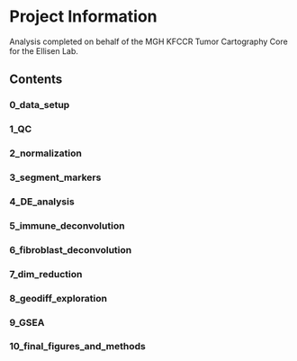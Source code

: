 # Project Information
Analysis completed on behalf of the MGH KFCCR Tumor Cartography Core for the Ellisen Lab. 

## Contents
### 0_data_setup


### 1_QC


### 2_normalization


### 3_segment_markers


### 4_DE_analysis


### 5_immune_deconvolution


### 6_fibroblast_deconvolution


### 7_dim_reduction


### 8_geodiff_exploration


### 9_GSEA


### 10_final_figures_and_methods

